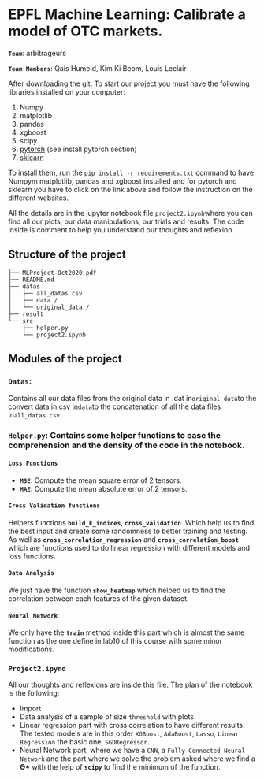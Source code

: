 # EPFL Machine Learning: Calibrate a model of OTC markets.

__`Team`__: arbitrageurs

__`Team Members`__: Qais Humeid, Kim Ki Beom, Louis Leclair

After downloading the git.
To start our project you must have the following libraries installed on your computer:

1. Numpy
2. matplotlib
3. pandas
4. xgboost
5. scipy
6. [pytorch](https://pytorch.org) (see install pytorch section)
7. [sklearn](https://scikit-learn.org/stable/install.html)

To install them, run the ```pip install -r requirements.txt``` command to have Numpym matplotlib, pandas and xgboost installed and for pytorch and sklearn you have to click on the link above and follow the instruction on the different websites.

All the details are in the jupyter notebook file ``project2.ipynb``where you can find all our plots, our data manipulations, our trials and results. The code inside is comment to help you understand our thoughts and reflexion.

## Structure of the project 
```
├── MLProject-Oct2020.pdf
├── README.md
├── datas
│   ├── all_datas.csv
│   ├── data /
│   └── original_data /
├── result
└── src
    ├── helper.py
    └── project2.ipynb

```

## Modules of the project

### `Datas`:
Contains all our data files from the original data in .dat in`original_data`to the convert data in csv in`data`to the concatenation of all the data files in`all_datas.csv`.

### `Helper.py`:  Contains some helper functions to ease the comprehension and the density of the code in the notebook.

#### `Loss Functions`
- __`MSE`__: Compute the mean square error of 2 tensors.
- __`MAE`__: Compute the mean absolute error of 2 tensors.

#### `Cross Validation functions`
Helpers functions  __`build_k_indices`__, __`cross_validation`__. Which help us to find the best input and create some randomness to better training and testing. As well as __`cross_correlation_regression`__ and __`cross_correlation_boost`__ which are functions used to do linear regression with different models and loss functions.

#### `Data Analysis`
We just have the function __`show_heatmap`__ which helped us to find the correlation between each features of the given dataset.

#### `Neural Network`

We only have the __`train`__ method inside this part which is almost the same function as the one define in lab10 of this course with some minor modifications.

### `Project2.ipynd`

All our thoughts and reflexions are inside this file. The plan of the notebook is the following:

- Import
- Data analysis of a sample of size `threshold` with plots.
- Linear regression part with cross correlation to have different results. The tested models are in this order `XGBoost`, `AdaBoost`, `Lasso`, `Linear Regression` the basic one, `SGDRegressor`.
- Neural Network part, where we have a `CNN`, a `Fully Connected Neural Network` and the part where we solve the problem asked where we find a __Θ*__ with the help of __`scipy`__ to find the minimum of the function.


